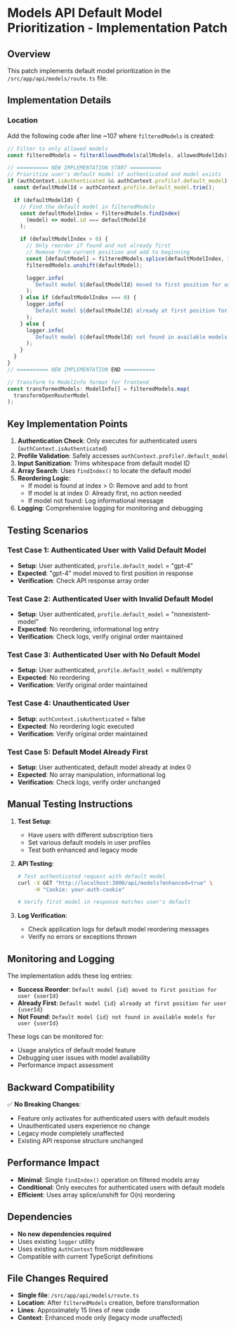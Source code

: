 # Models API Default Model Prioritization - Implementation Patch

## Overview

This patch implements default model prioritization in the `/src/app/api/models/route.ts` file.

## Implementation Details

### Location

Add the following code after line ~107 where `filteredModels` is created:

```typescript
// Filter to only allowed models
const filteredModels = filterAllowedModels(allModels, allowedModelIds);

// ========== NEW IMPLEMENTATION START ==========
// Prioritize user's default model if authenticated and model exists
if (authContext.isAuthenticated && authContext.profile?.default_model) {
  const defaultModelId = authContext.profile.default_model.trim();

  if (defaultModelId) {
    // Find the default model in filteredModels
    const defaultModelIndex = filteredModels.findIndex(
      (model) => model.id === defaultModelId
    );

    if (defaultModelIndex > 0) {
      // Only reorder if found and not already first
      // Remove from current position and add to beginning
      const [defaultModel] = filteredModels.splice(defaultModelIndex, 1);
      filteredModels.unshift(defaultModel);

      logger.info(
        `Default model ${defaultModelId} moved to first position for user ${authContext.user?.id}`
      );
    } else if (defaultModelIndex === 0) {
      logger.info(
        `Default model ${defaultModelId} already at first position for user ${authContext.user?.id}`
      );
    } else {
      logger.info(
        `Default model ${defaultModelId} not found in available models for user ${authContext.user?.id}`
      );
    }
  }
}
// ========== NEW IMPLEMENTATION END ==========

// Transform to ModelInfo format for frontend
const transformedModels: ModelInfo[] = filteredModels.map(
  transformOpenRouterModel
);
```

## Key Implementation Points

1. **Authentication Check**: Only executes for authenticated users (`authContext.isAuthenticated`)
2. **Profile Validation**: Safely accesses `authContext.profile?.default_model`
3. **Input Sanitization**: Trims whitespace from default model ID
4. **Array Search**: Uses `findIndex()` to locate the default model
5. **Reordering Logic**:
   - If model is found at index > 0: Remove and add to front
   - If model is at index 0: Already first, no action needed
   - If model not found: Log informational message
6. **Logging**: Comprehensive logging for monitoring and debugging

## Testing Scenarios

### Test Case 1: Authenticated User with Valid Default Model

- **Setup**: User authenticated, `profile.default_model` = "gpt-4"
- **Expected**: "gpt-4" model moved to first position in response
- **Verification**: Check API response array order

### Test Case 2: Authenticated User with Invalid Default Model

- **Setup**: User authenticated, `profile.default_model` = "nonexistent-model"
- **Expected**: No reordering, informational log entry
- **Verification**: Check logs, verify original order maintained

### Test Case 3: Authenticated User with No Default Model

- **Setup**: User authenticated, `profile.default_model` = null/empty
- **Expected**: No reordering
- **Verification**: Verify original order maintained

### Test Case 4: Unauthenticated User

- **Setup**: `authContext.isAuthenticated` = false
- **Expected**: No reordering logic executed
- **Verification**: Verify original order maintained

### Test Case 5: Default Model Already First

- **Setup**: User authenticated, default model already at index 0
- **Expected**: No array manipulation, informational log
- **Verification**: Check logs, verify order unchanged

## Manual Testing Instructions

1. **Test Setup**:

   - Have users with different subscription tiers
   - Set various default models in user profiles
   - Test both enhanced and legacy mode

2. **API Testing**:

   ```bash
   # Test authenticated request with default model
   curl -X GET "http://localhost:3000/api/models?enhanced=true" \
        -H "Cookie: your-auth-cookie"

   # Verify first model in response matches user's default
   ```

3. **Log Verification**:
   - Check application logs for default model reordering messages
   - Verify no errors or exceptions thrown

## Monitoring and Logging

The implementation adds these log entries:

- **Success Reorder**: `Default model {id} moved to first position for user {userId}`
- **Already First**: `Default model {id} already at first position for user {userId}`
- **Not Found**: `Default model {id} not found in available models for user {userId}`

These logs can be monitored for:

- Usage analytics of default model feature
- Debugging user issues with model availability
- Performance impact assessment

## Backward Compatibility

✅ **No Breaking Changes**:

- Feature only activates for authenticated users with default models
- Unauthenticated users experience no change
- Legacy mode completely unaffected
- Existing API response structure unchanged

## Performance Impact

- **Minimal**: Single `findIndex()` operation on filtered models array
- **Conditional**: Only executes for authenticated users with default models
- **Efficient**: Uses array splice/unshift for O(n) reordering

## Dependencies

- **No new dependencies required**
- Uses existing `logger` utility
- Uses existing `AuthContext` from middleware
- Compatible with current TypeScript definitions

## File Changes Required

- **Single file**: `/src/app/api/models/route.ts`
- **Location**: After `filteredModels` creation, before transformation
- **Lines**: Approximately 15 lines of new code
- **Context**: Enhanced mode only (legacy mode unaffected)
